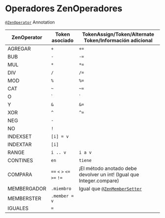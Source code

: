 # Operadores ZenOperadores

[`@ZenOperator`](/Dev_Area/ZenAnnotations/Annotation_ZenOperator/) Annotation

| ZenOperator | Token asociado                          | TokenAssign/Token/Alternate Token/Información adicional              |
| ----------- | --------------------------------------- | -------------------------------------------------------------------- |
| AGREGAR     | `+`                                     | `+=`                                                                 |
| BUB         | `-`                                     | `-=`                                                                 |
| MUL         | `*`                                     | `*=`                                                                 |
| DIV         | `/`                                     | `/=`                                                                 |
| MOD         | `%`                                     | `%=`                                                                 |
| CAT         | `~`                                     | `~=`                                                                 |
| O           | `|`                                     | `|=`                                                                 |
| Y           | `&`                                 | `&=`                                                             |
| XOR         | `^`                                     | `^=`                                                                 |
| NEG         | `-`                                     |                                                                      |
| NO          | `!`                                     |                                                                      |
| INDEXSET    | `[i] = v`                               |                                                                      |
| INDEXTAR    | `[i]`                                   |                                                                      |
| RANGE       | `i .. v`                                | `i a v`                                                              |
| CONTINES    | `en`                                    | `tiene`                                                              |
| COMPARA     | `==` `<` `>` `<=` `>=` `!=` | ¡El método anotado debe devolver un int! (Igual que Integer.compare) |
| MEMBERGADOR | `.miembro`                              | Igual que [`@ZenMemberSetter`](/Dev_Area/ZenAnnotations/ZenMembers/) |
| MEMBERSTER  | `.member = v`                           |                                                                      |
| IGUALES     | `=`                                     |                                                                      |